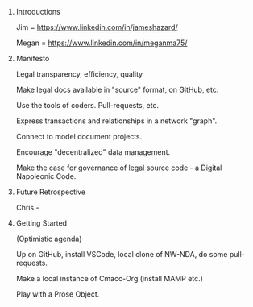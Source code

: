 1. Introductions

    Jim = https://www.linkedin.com/in/jameshazard/
    
    Megan = https://www.linkedin.com/in/meganma75/


2. Manifesto

    Legal transparency, efficiency, quality

    Make legal docs available in "source" format, on GitHub, etc.
    
    Use the tools of coders. Pull-requests, etc.
    
    Express transactions and relationships in a network "graph". 
    
    Connect to model document projects.
    
    Encourage "decentralized" data management.
    
    Make the case for governance of legal source code - a Digital Napoleonic Code.  


3. Future Retrospective
    
    Chris - 


4. Getting Started
    
    (Optimistic agenda)
    
    Up on GitHub, install VSCode, local clone of NW-NDA, do some pull-requests.
    
    Make a local instance of Cmacc-Org (install MAMP etc.)
    
    Play with a Prose Object.

